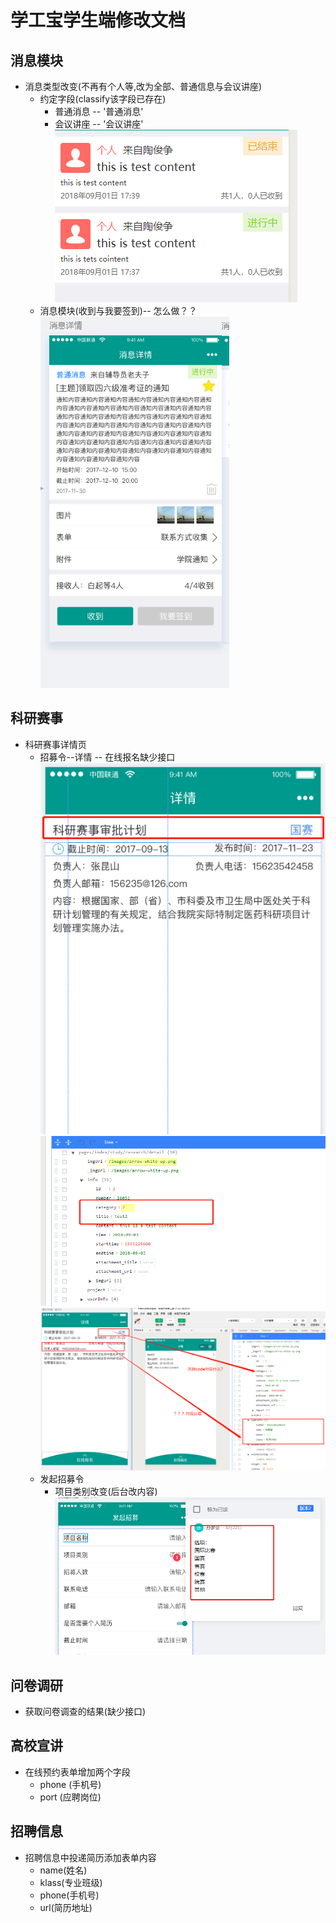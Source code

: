 学工宝学生端修改文档
==================

## 消息模块
+ 消息类型改变(不再有个人等,改为全部、普通信息与会议讲座)
  + 约定字段(classify该字段已存在)
    + 普通消息 -- '普通消息'
    + 会议讲座 -- '会议讲座'        
  ![list-1](imgs/2018-09-01/list1.jpg)
  + 消息模块(收到与我要签到)-- 怎么做？？       
  ![list-2](imgs/2018-09-03/list-1.jpg)      

## 科研赛事
+ 科研赛事详情页
  + 招募令--详情 -- 在线报名缺少接口
  ![list-3-1](imgs/2018-09-03/list-2-1.jpg)       
  ![list-3-2](imgs/2018-09-03/list-2-2.jpg)       
  ![list-3-3](imgs/2018-09-03/list-2-3.png)       
  + 发起招募令
    + 项目类别改变(后台改内容)
  ![list-4](imgs/2018-09-03/list-3.png) 

## 问卷调研
+ 获取问卷调查的结果(缺少接口)  

## 高校宣讲
+ 在线预约表单增加两个字段
  + phone (手机号)
  + port (应聘岗位)

## 招聘信息
+ 招聘信息中投递简历添加表单内容
  + name(姓名)
  + klass(专业班级)
  + phone(手机号)
  + url(简历地址)